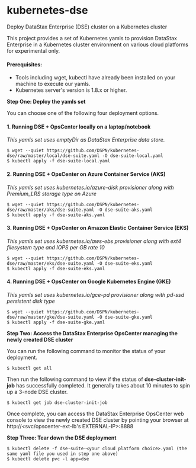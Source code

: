# kubernetes-dse
Deploy DataStax Enterprise (DSE) cluster on a Kubernetes cluster

This project provides a set of Kubernetes yamls to provision DataStax Enterprise in a Kubernetes cluster environment on various cloud platforms for experimental only.

#### Prerequisites:
* Tools including wget, kubectl have already been installed on your machine to execute our yamls.
* Kubernetes server's version is 1.8.x or higher. 

**Step One: Deploy the yamls set**

You can choose one of the following four deployment options.

#### 1. Running DSE + OpsCenter locally on a laptop/notebook
*This yamls set uses emptyDir as DataStax Enterprise data store.*
```
$ wget --quiet https://github.com/DSPN/kubernetes-dse/raw/master/local/dse-suite.yaml -O dse-suite-local.yaml
$ kubectl apply -f dse-suite-local.yaml
```

#### 2. Running DSE + OpsCenter on Azure Container Service (AKS)
*This yamls set uses kubernetes.io/azure-disk provisioner along with Premium_LRS storage type on Azure*
```
$ wget --quiet https://github.com/DSPN/kubernetes-dse/raw/master/aks/dse-suite.yaml -O dse-suite-aks.yaml
$ kubectl apply -f dse-suite-aks.yaml
```

#### 3. Running DSE + OpsCenter on Amazon Elastic Container Service (EKS)
*This yamls set uses kubernetes.io/aws-ebs provisioner along with ext4 filesystem type and IOPS per GB rate 10* 
```
$ wget --quiet https://github.com/DSPN/kubernetes-dse/raw/master/eks/dse-suite.yaml -O dse-suite-eks.yaml
$ kubectl apply -f dse-suite-eks.yaml
```

#### 4. Running DSE + OpsCenter on Google Kubernetes Engine (GKE)
*This yamls set uses kubernetes.io/gce-pd provisioner along with pd-ssd persistent disk type*
```
$ wget --quiet https://github.com/DSPN/kubernetes-dse/raw/master/gke/dse-suite.yaml -O dse-suite-gke.yaml
$ kubectl apply -f dse-suite-gke.yaml
```

**Step Two: Access the DataStax Enterprise OpsCenter managing the newly created DSE cluster**

You can run the following command to monitor the status of your deployment.
```
$ kubectl get all
```
Then run the following command to view if the status of **dse-cluster-init-job** has successfully completed.  It generally takes about 10 minutes to spin up a 3-node DSE cluster.
```
$ kubectl get job dse-cluster-init-job
```
Once complete, you can access the DataStax Enterprise OpsCenter web console to view the newly created DSE cluster by pointing your browser at http://<svc/opscenter-ext-lb's EXTERNAL-IP>:8888

**Step Three: Tear down the DSE deployment**
```
$ kubectl delete -f dse-suite-<your cloud platform choice>.yaml (the same yaml file you used in step one above)
$ kubectl delete pvc -l app=dse
```

